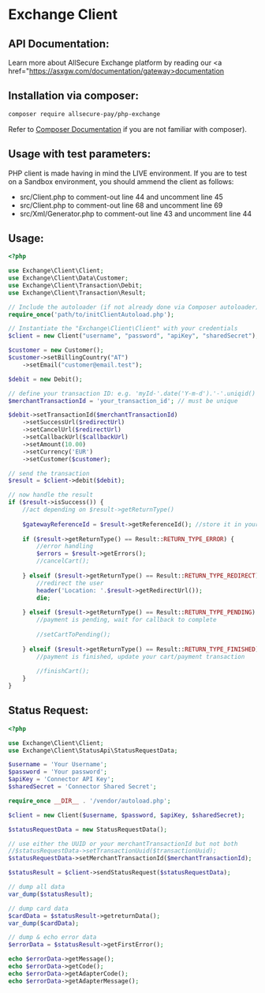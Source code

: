 Exchange Client
==============

## API Documentation:

Learn more about AllSecure Exchange platform by reading our <a href="https://asxgw.com/documentation/gateway>documentation</a>

## Installation via composer:

```sh
composer require allsecure-pay/php-exchange
```
Refer to <a href="https://github.com/composer/composer/blob/master/doc/00-intro.md#introduction" alt="_new">Composer Documentation</a> if you are not familiar with composer).

## Usage with test parameters:

PHP client is made having in mind the LIVE environment. If you are to test 
on a Sandbox environment, you should ammend the client as follows:

- src/Client.php to comment-out line 44 and uncomment line 45
- src/Client.php to comment-out line 68 and uncomment line 69
- src/Xml/Generator.php to comment-out line 43 and uncomment line 44


## Usage:

```php
<?php

use Exchange\Client\Client;
use Exchange\Client\Data\Customer;
use Exchange\Client\Transaction\Debit;
use Exchange\Client\Transaction\Result;

// Include the autoloader (if not already done via Composer autoloader)
require_once('path/to/initClientAutoload.php');

// Instantiate the "Exchange\Client\Client" with your credentials
$client = new Client("username", "password", "apiKey", "sharedSecret");

$customer = new Customer();
$customer->setBillingCountry("AT")
	->setEmail("customer@email.test");

$debit = new Debit();

// define your transaction ID: e.g. 'myId-'.date('Y-m-d').'-'.uniqid()
$merchantTransactionId = 'your_transaction_id'; // must be unique

$debit->setTransactionId($merchantTransactionId)
	->setSuccessUrl($redirectUrl)
	->setCancelUrl($redirectUrl)
	->setCallbackUrl($callbackUrl)
	->setAmount(10.00)
	->setCurrency('EUR')
	->setCustomer($customer);

// send the transaction
$result = $client->debit($debit);

// now handle the result
if ($result->isSuccess()) {
	//act depending on $result->getReturnType()
	
    $gatewayReferenceId = $result->getReferenceId(); //store it in your database
    
    if ($result->getReturnType() == Result::RETURN_TYPE_ERROR) {
        //error handling
        $errors = $result->getErrors();
        //cancelCart();
    
    } elseif ($result->getReturnType() == Result::RETURN_TYPE_REDIRECT) {
        //redirect the user
        header('Location: '.$result->getRedirectUrl());
        die;
        
    } elseif ($result->getReturnType() == Result::RETURN_TYPE_PENDING) {
        //payment is pending, wait for callback to complete
    
        //setCartToPending();
    
    } elseif ($result->getReturnType() == Result::RETURN_TYPE_FINISHED) {
        //payment is finished, update your cart/payment transaction
    
        //finishCart();
    }
}
```
## Status Request:

```php
<?php

use Exchange\Client\Client;
use Exchange\Client\StatusApi\StatusRequestData;

$username = 'Your Username';
$password = 'Your password';
$apiKey = 'Connector API Key';
$sharedSecret = 'Connector Shared Secret';

require_once __DIR__ . '/vendor/autoload.php';

$client = new Client($username, $password, $apiKey, $sharedSecret);

$statusRequestData = new StatusRequestData();

// use either the UUID or your merchantTransactionId but not both
//$statusRequestData->setTransactionUuid($transactionUuid);
$statusRequestData->setMerchantTransactionId($merchantTransactionId);

$statusResult = $client->sendStatusRequest($statusRequestData);

// dump all data 
var_dump($statusResult);

// dump card data
$cardData = $statusResult->getreturnData();
var_dump($cardData);

// dump & echo error data
$errorData = $statusResult->getFirstError();

echo $errorData->getMessage();
echo $errorData->getCode();
echo $errorData->getAdapterCode();
echo $errorData->getAdapterMessage();
